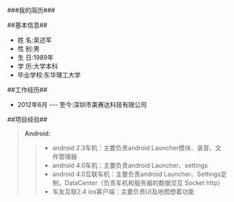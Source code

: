###我的简历###

##基本信息##
* 姓 名:吴述军
* 性 别:男
* 生 日:1989年
* 学 历:大学本科
* 毕业学校:东华理工大学

##工作经历##
* 2012年6月 --- 至今:深圳市美赛达科技有限公司

##项目经验##
>**Android:**
>>* android 2.3车机：主要负责android Launcher模块、录音、文件管理器
>>* android 4.0车机：主要负责android Launcher、settings
>>* android 4.0互联车机：主要负责android Launcher、Settings定制，DataCenter（负责车机和服务器的数据交互 Socket http）
>>* 车友互联2.4 ios客户端：主要负责UI及地图想着功能
